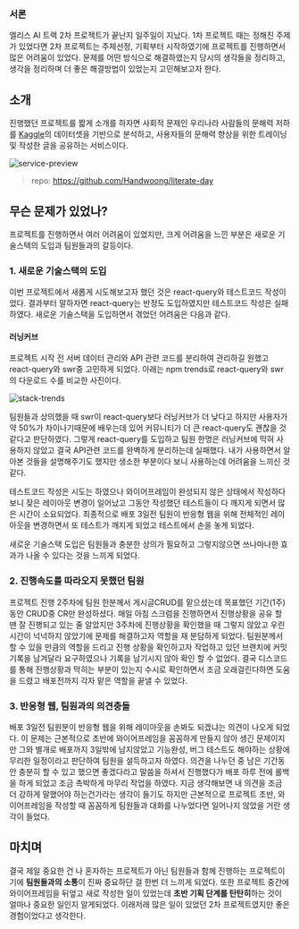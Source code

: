 ### 서론

엘리스 AI 트랙 2차 프로젝트가 끝난지 일주일이 지났다.
1차 프로젝트 때는 정해진 주제가 있었다면 2차 프로젝트는 주제선정, 기획부터 시작하였기에 프로젝트를 진행하면서 많은 어려움이 있었다.
문제를 어떤 방식으로 해결하였는지 당시의 생각들을 정리하고, 생각을 정리하며 더 좋은 해결방법이 있었는지 고민해보고자 한다.

## 소개

진행했던 프로젝트를 짧게 소개를 하자면 사회적 문제인 우리나라 사람들의 문해력 저하를 [Kaggle](https://www.kaggle.com/)의 데이터셋을 기반으로 분석하고, 사용자들의 문해력 향상을 위한 트레이닝 및 작성한 글을 공유하는 서비스이다.

![service-preview](https://user-images.githubusercontent.com/95131477/167271369-cc7de973-d897-4285-88bf-27d9c03265f0.gif)

> repo: https://github.com/Handwoong/literate-day

## 무슨 문제가 있었나?

프로젝트를 진행하면서 여러 어려움이 있었지만, 크게 어려움을 느낀 부분은 새로운 기술스택의 도입과 팀원들과의 갈등이다.

### 1. 새로운 기술스택의 도입

이번 프로젝트에서 새롭게 시도해보고자 했던 것은 react-query와 테스트코드 작성이었다. 결과부터 말하자면 react-query는 반정도 도입하였지만 테스트코드 작성은 실패하였다.
새로운 기술스택을 도입하면서 겪었던 어려움은 다음과 같다.

#### 러닝커브

프로젝트 시작 전 서버 데이터 관리와 API 관련 코드를 분리하여 관리하길 원했고 react-query와 swr중 고민하게 되었다.
아래는 npm trends로 react-query와 swr의 다운로드 수를 비교한 사진이다.

![stack-trends](https://velog.velcdn.com/images/handwoong/post/02adb78c-0f69-4dc3-ab6f-4dbab2e20080/image.jpeg)

팀원들과 상의했을 때 swr이 react-query보다 러닝커브가 더 낮다고 하지만 사용자가 약 50%가 차이나기때문에 배우는데 있어 커뮤니티가 더 큰 react-query도 괜찮을 것 같다고 판단하였다.
그렇게 react-query를 도입하고 팀원 한명은 러닝커브에 막혀 사용하지 않았고 결국 API관련 코드를 완벽하게 분리하는데 실패했다. 내가 사용하면서 알아본 것들을 설명해주기도 했지만 생소한 부분이다 보니 사용하는데 어려움을 느끼신 것 같다.

테스트코드 작성은 시도는 하였으나 와이어프레임이 완성되지 않은 상태에서 작성하다보니 잦은 레이아웃 변경이 일어났고 그동안 작성했던 테스트들이 다 깨지게 되면서 많은 시간이 소요되었다. 최종적으로 배포 3일전 팀원이 반응형 웹을 위해 전체적인 레이아웃을 변경하면서 또 테스트가 깨지게 되었고 테스트에서 손을 놓게 되었다.

새로운 기술스택 도입은 팀원들과 충분한 상의가 필요하고 그렇지않으면 쓰나마나한 효과가 나올 수 있다는 것을 느끼게 되었다.

### 2. 진행속도를 따라오지 못했던 팀원

프로젝트 진행 2주차에 팀원 한분께서 게시글CRUD를 맡으셨는데 목표했던 기간(1주)동안 CRUD중 CR만 완성하셨다. 매일 아침 스크럼을 진행하면서 진행상황을 공유 할 땐 잘 진행되고 있는 줄 알았지만 3주차에 진행상황을 확인했을 때 그렇지 않았고 우린 시간이 넉넉하지 않았기에 문제를 해결하고자 역할을 재 분담하게 되었다.
팀원분께서 할 수 있을 만큼의 역할을 드리고 진행 상황을 확인하고자 작업하고 있던 브랜치에 커밋기록을 남겨달라 요구하였으나 기록을 남기시지 않아 확인 할 수 없었다. 결국 디스코드를 통해 진행상황과 막히는 부분이 있는지 수시로 확인하면서 조금 오래걸린다하면 도움을 드렸고 배포전까지 각자 맡은 역할을 끝낼 수 있었다.

### 3. 반응형 웹, 팀원과의 의견충돌

배포 3일전 팀원분이 반응형 웹을 위해 레이아웃을 손봐도 되겠냐는 의견이 나오게 되었다. 이 문제는 근본적으로 초반에 와이어프레임을 꼼꼼하게 만들지 않아 생긴 문제이지만 그와 별개로 배포까지 3일밖에 남지않았고 기능완성, 버그 테스트도 해야하는 상황에 무리한 일정이라고 판단하여 팀원을 설득하고자 하였다.
의견을 나누던 중 남은 기간동안 충분히 할 수 있고 했으면 좋겠다라고 말씀을 하셔서 진행했다가 배포 하루 전에 롤백을 하게 되었고 조금 촉박하게 마무리 작업을 하였다. 지금 생각해보면 내 의견을 조금 더 강하게 말했어야 하는건가라는 생각이 들기도 하지만 근본적으로 프로젝트 초반, 와이어프레임을 작성할 때 꼼꼼하게 팀원들과 대화를 나누었다면 일어나지 않았을 거란 생각이 들었다.

## 마치며

결국 제일 중요한 건 나 혼자하는 프로젝트가 아닌 팀원들과 함께 진행하는 프로젝트이기에 **팀원들과의 소통**이 진짜 중요하단 걸 한번 더 느끼게 되었다. 또한 프로젝트 중간에 와이어프레임을 뒤엎고 새로 작성한 일이 있었는데 **초반 기획 단계를 탄탄히**하는 것이 얼마나 중요한 일인지 알게되었다.
이래저래 많은 일이 있었던 2차 프로젝트였지만 좋은 경험이었다고 생각한다.
